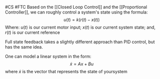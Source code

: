 #CS #FTC
Based on the [[Closed Loop Control]] and the [[Proportional Controller]], we can roughly control a system's state using the formula:
$$u(t)=k(r(t)-x(t))$$
Where:
$u(t)$ is our current motor input;
$x(t)$ is our current system state; and,
$r(t)$ is our current reference

Full state feedback takes a slightly different approach than PID control, but has the same idea.

One can model a linear system in the form:
$$\dot x=Ax+Bu$$
where $\dot x$ is the vector that represents the state of yoursystem